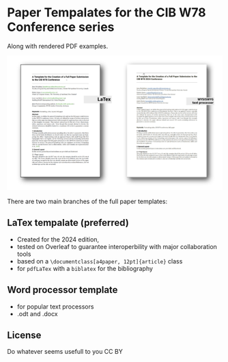 # Paper Tempalates for the CIB W78 Conference series

Along with rendered PDF examples.

![Rendering](img/cib_w78_template_renderings.png)


There are two main branches of the full paper templates:
## LaTex tempalate (preferred)
- Created for the 2024 edition, 
- tested on Overleaf to guarantee interoperbility with major collaboration tools
- based on a `\documentclass[a4paper, 12pt]{article}` class
- for `pdfLaTex` with a `biblatex` for the bibliography

## Word processor template
- for popular text processors
- .odt and .docx

## License
Do whatever seems usefull to you CC BY
